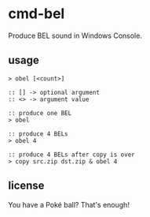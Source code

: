 # cmd-bel

Produce BEL sound in Windows Console.


## usage

```batch
> obel [<count>]

:: [] -> optional argument
:: <> -> argument value
```

```batch
:: produce one BEL
> obel

:: produce 4 BELs
> obel 4

:: produce 4 BELs after copy is over
> copy src.zip dst.zip & obel 4
```


## license

You have a Poké ball? That's enough!
